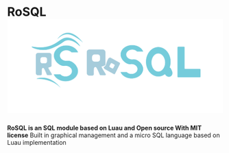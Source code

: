 # RoSQL ![caption|width](https://raw.githubusercontent.com/LookHappilyRBX/RoSQL/Games/image/MdAbout/FullRoSQLLogoImage.png)
**RoSQL is an SQL module based on Luau and Open source With MIT license**
Built in graphical management and a micro SQL language based on Luau implementation
